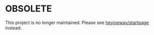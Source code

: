 # OBSOLETE

This project is no longer maintained. Please see [heyjoeway/startpage](https://github.com/heyjoeway/startpage) instead.